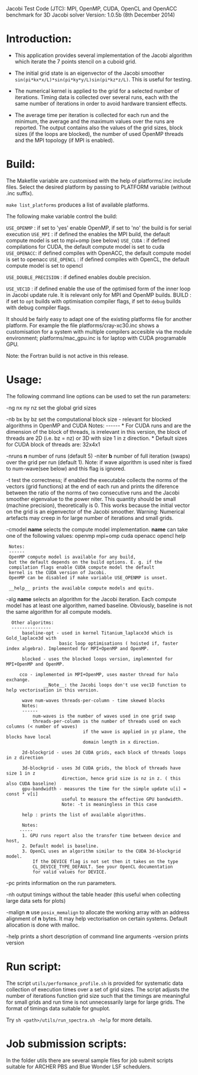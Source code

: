 Jacobi Test Code (JTC): MPI, OpenMP, CUDA,  OpenCL and OpenACC benchmark for 3D Jacobi solver
Version: 1.0.5b (8th December 2014)


Introduction:
=============
* This application provides several implementation of the
   Jacobi algorithm which iterate the 7 points stencil on a cuboid grid.

* The initial grid state is an eigenvector of the Jacobi smoother
    `sin(pi*kx*x/L)*sin(pi*ky*y/L)sin(pi*kz*z/L)`. This is useful for testing.

* The numerical kernel is applied to the grid for a selected number of
  iterations.  Timing data is collected over several runs, each with
  the same number of iterations in order to avoid hardware transient
  effects.

* The average time per iteration is collected for each run and
  the minimum, the average and the maximum values over the runs are
  reported. The output contains also the values of the grid sizes, block
  sizes (if the loops are blocked), the number of used OpenMP threads
  and the MPI topology (if MPI is enabled).
        
Build:
=====
The Makefile variable are customised with the help of
platforms/<name>.inc include files.  Select the desired platform by
passing <name> to PLATFORM variable (without .inc suffix).

`make list_platforms` produces a list of available platforms.

The following make variable control the build:

`USE_OPENMP`   : if set to 'yes' enable OpenMP, if set to 'no' the build is for serial execution
`USE_MPI`          : if defined the enables the MPI build, the default compute model is set to
                             mpi+omp (see below)
`USE_CUDA`      : if defined compilations for CUDA, the default compute model is set to cuda
`USE_OPENACC`: if defined compiles with OpenACC, the default compute model is set to openacc
`USE_OPENCL`   : if defined compiles with OpenCL, the default compute model is set to opencl

`USE_DOUBLE_PRECISION` : if defined enables double precision.

`USE_VEC1D` : if defined enable the use of the optimised form of the inner loop in Jacobi update rule.
                         It is relevant only for MPI and OpenMP builds.
BUILD              : if set to `opt` builds with optimisation compiler flags, if set to `debug` builds with
                         debug compiler flags.

It should be fairly easy to adapt one of the existing platforms file
for another platform. For example the file platforms/cray-xc30.inc
shows a customisation for a system with multiple compilers accesible
via the module environment; platforms/mac_gpu.inc is for laptop with
CUDA programable GPU.

Note: the Fortran build is not active in this release.



Usage:
=====
The following command line options can be used to set the  run parameters:

-ng nx ny nz       set the global grid sizes

-nb bx by bz       set the computational block size - relevant for blocked algorithms
                         in OpenMP and CUDA
             Notes:
	     ------
             * For CUDA runs <bx> and <by> are the dimension of the block of threads,
               <bz> is irrelevant in this version, the block of threads are 2D (i.e. bz = nz) or 3D 
               with size 1 in z direction.
             * Default sizes for CUDA block of threads are: 32x4x1
                         
-nruns __n__   number of runs (default 5)
-niter __b__   number of full iteration (swaps) over the grid per run (default 1).
           Note: if wave algorithm is used niter is fixed to num-wave(see below)
                 and this flag is ignored. 

-t test the correctness; if enabled the executable collects the norms
	of the vectors (grid functions) at the end of each run and prints
	the diference between the ratio of the norms of two consecutive
	runs and the Jacobi smoother eigenvalue to the power niter. This
	quantity should be small (machine precision), theoretically is
	0. This works because the initial vector on the grid is an
	eigenvector of the Jacobi smoother. Warning: Numerical artefacts
	may creep in for large number of iterations and small grids.

-cmodel  __name__
     selects the compute model implementation.
   __name__ can take one of the following values:
     openmp
     mpi+omp
     cuda
     openacc
     opencl
     help

     Notes:
     ------
     OpenMP compute model is available for any build,
	 but the default depends on the build options. E. g. if the
	 compilation flags enable CUDA compute model the default
     kernel is the CUDA version of Jacobi.
     OpenMP can be disabled if make variable USE_OPENMP is unset.
	 
     __help__ prints the available compute models and quits.

-alg __name__
       selects an algorithm for the Jacobi iteration. Each compute model has at least
	   one algorithm, named baseline. Obviously, baseline is not the same algorithm
	   for all compute models.

	  Other algoritms:
	  ---------------
          baseline-opt - used in kernel Titanium_laplace3d which is Gold_laplace3d with
                        basic loop optimisations ( hoisted if, faster index algebra). Implemented for MPI+OpenMP and OpenMP.
                  
          blocked - uses the blocked loops version, implemented for MPI+OpenMP and OpenMP.

         cco - implemented in MPI+OpenMP, uses master thread for halo exchange.
		          __Note__: the Jacobi loops don't use vec1D function to help vectorisation in this version.

          wave num-waves threads-per-column - time skewed blocks
	      Notes:
	      ------
              num-waves is the number of waves used in one grid swap
              threads-per-column is the number of threads used on each columns (< number of waves)
                                 if the wave is applied in yz plane, the blocks have local
                                 domain length in x direction.

          2d-blockgrid - uses 2d CUDA grids, each block of threads loops in z direction

          3d-blockgrid - uses 3d CUDA grids, the block of threads have size 1 in z
                         direction, hence grid size is nz in z. ( this also CUDA baseline)
          gpu-bandwidth - measures the time for the simple update u[i] = const * v[i]
                         useful to measure the effective GPU bandwidth.
                         Note: -t is meaningless in this case

          help : prints the list of available algorithms.

          Notes:
	     -----
	      1. GPU runs report also the transfer time between device and host,
          2. Default model is baseline.
          3. OpenCL uses an algorithm similar to the CUDA 3d-blockgrid model.
              If the DEVICE flag is not set then it takes on the type
              CL_DEVICE_TYPE_DEFAULT. See your OpenCL documentation
              for valid values for DEVICE.                           	
				
-pc       prints information on the run parameters.

-nh       output timings without the table header (this useful when collecting large data sets for plots)

-malign __n__  use `posix_memalign` to allocate the working array with an address alignment
             of __n__ bytes. 
             It may help vectorisation on certain systems. Default allocation is done with malloc.

-help        prints a short description of command line arguments
-version   prints version


Run script:
==========
The script `utils/performance_profile.sh` is provided for systematic data
collection of execution times over a set of grid sizes.  The script
adjusts the number of iterations function grid size such that the
timings are meaningful for small grids and run time is not
unnecessarily large for large grids. The format of timings data
suitable for gnuplot.

Try `sh <path>/utils/run_spectra.sh -help` for more details.

Job submission scripts:
======================
In the folder utils there are several sample files for job submit scripts 
suitable for ARCHER PBS and Blue Wonder LSF schedulers.
   



